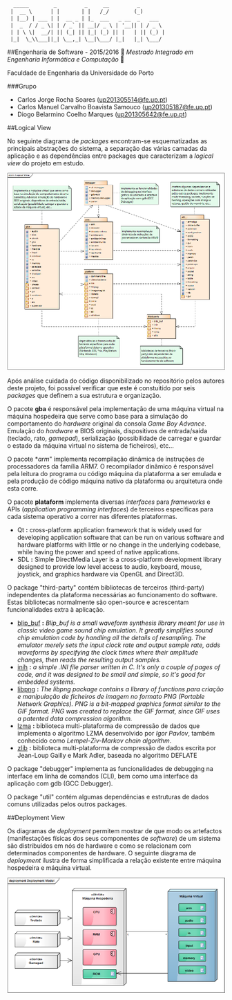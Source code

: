 ```
  _____        _         _     __         _        
 |  __ \      | |       | |   /_/        (_)       
 | |__) | ___ | |  __ _ | |_  ___   _ __  _   ___  
 |  _  / / _ \| | / _` || __|/ _ \ | '__|| | / _ \ 
 | | \ \|  __/| || (_| || |_| (_) || |   | || (_) |
 |_|  \_\\___||_| \__,_| \__|\___/ |_|   |_| \___/ 
 ```
##Engenharia de Software - 2015/2016
:floppy_disk:  *Mestrado Integrado em Engenharia Informática e Computação*   :floppy_disk:

Faculdade de Engenharia da Universidade do Porto

###Grupo
* Carlos Jorge Rocha Soares (up201305514@fe.up.pt)
* Carlos Manuel Carvalho Boavista Samouco (up201305187@fe.up.pt)
* Diogo Belarmino Coelho Marques (up201305642@fe.up.pt)

##Logical View

No seguinte diagrama de *packages* encontram-se esquematizadas as principais abstrações do sistema, a separação das várias camadas da aplicação e as dependências entre packages que caracterizam a *logical view* do projeto em estudo.

![](Assignment3/logical-view.png)

Após análise cuidada do código disponibilizado no repositório pelos autores deste projeto, foi possível verificar que este é constuitído por seis *packages* que definem a sua estrutura e organização.

O pacote **gba** é responsável pela implementação de uma máquina virtual na máquina hospedeira que serve como base para a simulação do comportamento do *hardware* original da consola *Game Boy Advance*. Emulação do *hardware* e BIOS originais, dispositivos de entrada/saída (teclado, rato, *gamepad*), serialização (possibilidade de carregar e guardar o estado da máquina virtual no sistema de ficheiros), etc...

O pacote **arm*" implementa recompilação dinâmica de instruções de processadores da família ARM7.
O recompilador dinâmico é responsável pela leitura do programa ou código máquina da plataforma a ser emulada e pela produção de código máquina nativo da plataforma ou arquitetura onde esta corre.

O pacote **plataform** implementa diversas *interfaces* para *frameworks* e APIs (*application programming interfaces*) de terceiros específicas para cada sistema operativo a correr nas diferentes plataformas.
- Qt **:** cross-platform application framework that is widely used for developing application software that can be run on various software and hardware platforms with little or no change in the underlying codebase, while having the power and speed of native applications.
- SDL **:** Simple DirectMedia Layer is a cross-platform development library designed to provide low level access to audio, keyboard, mouse, joystick, and graphics hardware via OpenGL and Direct3D.


O package "third-party" contém bibliotecas de terceiros (third-party) independentes da plataforma necessárias ao funcionamento do software. Estas bibliotecas normalmente são open-source e acrescentam funcionalidades extra à aplicação.
- [blip_buf](https://code.google.com/p/blip-buf/) **:** *Blip_buf is a small waveform synthesis library meant for use in classic video game sound chip emulation. It greatly simplifies sound chip emulation code by handling all the details of resampling. The emulator merely sets the input clock rate and output sample rate, adds waveforms by specifying the clock times where their amplitude changes, then reads the resulting output samples.*
- [inih](https://github.com/benhoyt/inih) **:** *a simple .INI file parser written in C. It's only a couple of pages of code, and it was designed to be small and simple, so it's good for embedded systems.*
- [libpng](http://www.libpng.org/pub/png/libpng.html) **:** *The libpng package contains a library of functions para criação e manipulação de ficheiros de imagem no formato PNG (Portable Network Graphics). PNG is a bit-mapped graphics format similar to the GIF format. PNG was created to replace the GIF format, since GIF uses a patented data compression algorithm.*
- [lzma](http://www.7-zip.org/sdk.html) **:** biblioteca multi-plataforma de compressão de dados que implementa o algoritmo LZMA desenvolvido por *Igor Pavlov*, também conhecido como *Lempel-Ziv-Markov chain algorithm*.
- [zlib](http://www.zlib.net) **:** biblioteca multi-plataforma de compressão de dados escrita por Jean-Loup Gailly e Mark Adler, baseada no algoritmo DEFLATE

O package "debugger" implementa as funcionalidades de debugging na interface em linha de comandos (CLI), bem como uma interface da aplicação com gdb (GCC Debugger).

O package "util" contém algumas dependências e estruturas de dados comuns utilizadas pelos outros packages.

##Deployment View

Os diagramas de *deployment* permitem mostrar de que modo os artefactos (manifestações físicas dos seus componentes de *software*) de um sistema são distribuídos em nós de hardware e como se relacionam com determinados componentes de hardware. O seguinte diagrama de *deployment* ilustra de forma simplificada a relação existente entre máquina hospedeira e máquina virtual.

![](Assignment3/deployment-view.png)
